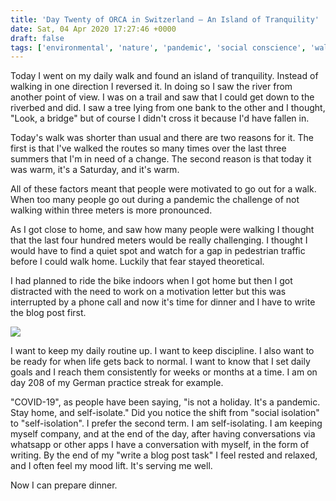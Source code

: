 ```yaml
---
title: 'Day Twenty of ORCA in Switzerland – An Island of Tranquility'
date: Sat, 04 Apr 2020 17:27:46 +0000
draft: false
tags: ['environmental', 'nature', 'pandemic', 'social conscience', 'walk', 'weekend']
---
```


Today I went on my daily walk and found an island of tranquility. Instead of walking in one direction I reversed it. In doing so I saw the river from another point of view. I was on a trail and saw that I could get down to the riverbed and did. I saw a tree lying from one bank to the other and I thought, "Look, a bridge" but of course I didn't cross it because I'd have fallen in.

Today's walk was shorter than usual and there are two reasons for it. The first is that I've walked the routes so many times over the last three summers that I'm in need of a change. The second reason is that today it was warm, it's a Saturday, and it's warm.

All of these factors meant that people were motivated to go out for a walk. When too many people go out during a pandemic the challenge of not walking within three meters is more pronounced.

As I got close to home, and saw how many people were walking I thought that the last four hundred meters would be really challenging. I thought I would have to find a quiet spot and watch for a gap in pedestrian traffic before I could walk home. Luckily that fear stayed theoretical.

I had planned to ride the bike indoors when I got home but then I got distracted with the need to work on a motivation letter but this was interrupted by a phone call and now it's time for dinner and I have to write the blog post first.

![](https://www.main-vision.com/richard/blog/wp-content/uploads/2020/04/img_9637-576x1024.png)

I want to keep my daily routine up. I want to keep discipline. I also want to be ready for when life gets back to normal. I want to know that I set daily goals and I reach them consistently for weeks or months at a time. I am on day 208 of my German practice streak for example.

"COVID-19", as people have been saying, "is not a holiday. It's a pandemic. Stay home, and self-isolate." Did you notice the shift from "social isolation" to "self-isolation". I prefer the second term. I am self-isolating. I am keeping myself company, and at the end of the day, after having conversations via whatsapp or other apps I have a conversation with myself, in the form of writing. By the end of my "write a blog post task" I feel rested and relaxed, and I often feel my mood lift. It's serving me well.

Now I can prepare dinner.